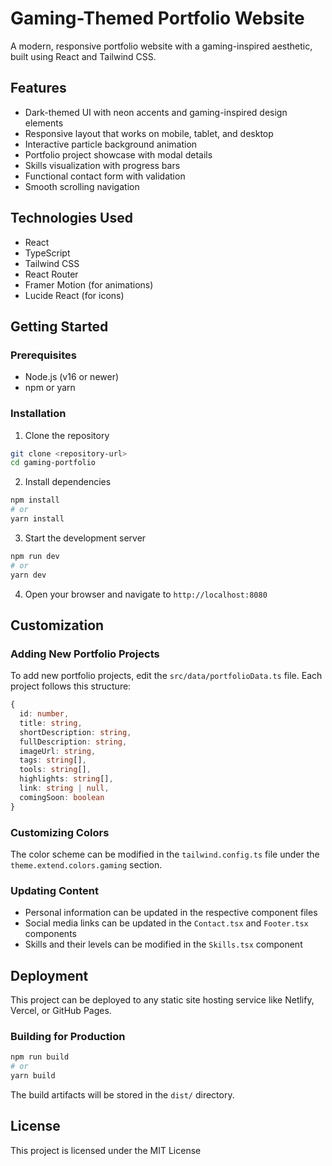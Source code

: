 
# Gaming-Themed Portfolio Website

A modern, responsive portfolio website with a gaming-inspired aesthetic, built using React and Tailwind CSS.

## Features

- Dark-themed UI with neon accents and gaming-inspired design elements
- Responsive layout that works on mobile, tablet, and desktop
- Interactive particle background animation
- Portfolio project showcase with modal details
- Skills visualization with progress bars
- Functional contact form with validation
- Smooth scrolling navigation

## Technologies Used

- React
- TypeScript
- Tailwind CSS
- React Router
- Framer Motion (for animations)
- Lucide React (for icons)

## Getting Started

### Prerequisites

- Node.js (v16 or newer)
- npm or yarn

### Installation

1. Clone the repository
```bash
git clone <repository-url>
cd gaming-portfolio
```

2. Install dependencies
```bash
npm install
# or
yarn install
```

3. Start the development server
```bash
npm run dev
# or
yarn dev
```

4. Open your browser and navigate to `http://localhost:8080`

## Customization

### Adding New Portfolio Projects

To add new portfolio projects, edit the `src/data/portfolioData.ts` file. Each project follows this structure:

```typescript
{
  id: number,
  title: string,
  shortDescription: string,
  fullDescription: string,
  imageUrl: string,
  tags: string[],
  tools: string[],
  highlights: string[],
  link: string | null,
  comingSoon: boolean
}
```

### Customizing Colors

The color scheme can be modified in the `tailwind.config.ts` file under the `theme.extend.colors.gaming` section.

### Updating Content

- Personal information can be updated in the respective component files
- Social media links can be updated in the `Contact.tsx` and `Footer.tsx` components
- Skills and their levels can be modified in the `Skills.tsx` component

## Deployment

This project can be deployed to any static site hosting service like Netlify, Vercel, or GitHub Pages.

### Building for Production

```bash
npm run build
# or
yarn build
```

The build artifacts will be stored in the `dist/` directory.

## License

This project is licensed under the MIT License
